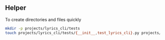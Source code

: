 ## Helper

To create directories and files quickly

```bash
mkdir -p projects/lyrics_cli/tests
touch projects/lyrics_cli/tests/{__init__,test_lyrics_cli}.py projects/lyrics_cli/{__init__.py,lyrics_cli.py,README.md}
```
